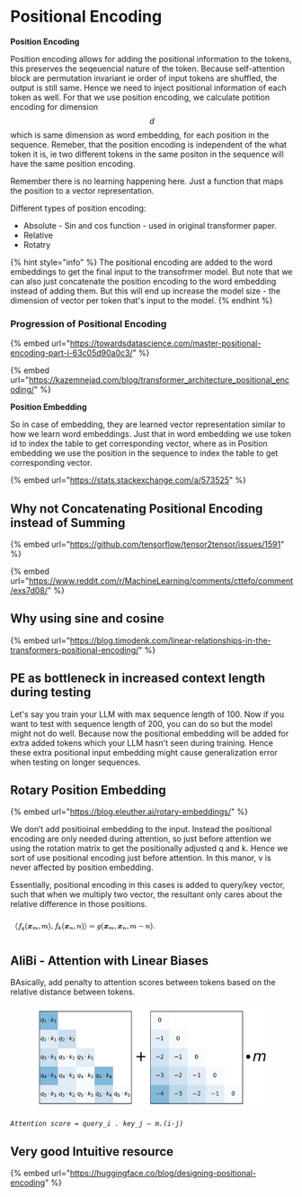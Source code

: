 # Positional Encoding

**Position Encoding**

Position encoding allows for adding the positional information to the tokens, this preserves the seqeuencial nature of the token. Because self-attention block are permutation invariant ie order of input tokens are shuffled, the output is still same. Hence we need to inject positional information of each token as well. For that we use position encoding, we calculate potition encoding  for dimension $$d$$which is same dimension as word embedding, for each position in the sequence. Remeber, that the position encoding is independent of the what token it is, ie two different tokens in the same positon in the sequence will have the same position encoding. &#x20;

Remember there is no learning happening here.  Just a function that maps the position to a vector representation.&#x20;

Different types of position encoding:

* Absolute  - Sin and cos function - used in original transformer paper.&#x20;
* Relative
* Rotatry

{% hint style="info" %}
The positional encoding are added to the word embeddings to get the final input to the transofrmer model. But note that we can also just concatenate the position encoding to the word embedding instead of adding them. But this will end up increase the model size - the dimension of vector per token that's input to the model.  &#x20;
{% endhint %}

### Progression of Positional Encoding

{% embed url="https://towardsdatascience.com/master-positional-encoding-part-i-63c05d90a0c3/" %}

{% embed url="https://kazemnejad.com/blog/transformer_architecture_positional_encoding/" %}

**Position Embedding**

So in case of embedding, they are learned vector representation similar to how we learn word embeddings. Just that in word embedding we use token id to index the table to get corresponding vector, where as in Position embedding we use the position in the sequence to index the table to get corresponding vector.&#x20;

{% embed url="https://stats.stackexchange.com/a/573525" %}

## Why not Concatenating Positional Encoding instead of Summing

{% embed url="https://github.com/tensorflow/tensor2tensor/issues/1591" %}

{% embed url="https://www.reddit.com/r/MachineLearning/comments/cttefo/comment/exs7d08/" %}

## Why using sine and cosine

{% embed url="https://blog.timodenk.com/linear-relationships-in-the-transformers-positional-encoding/" %}

## PE as bottleneck in increased context length during testing

Let's say you train your LLM with max sequence length of 100. Now if you want to test with sequence length of 200, you can do so but the model might not do well. Because now the positional embedding will be added for extra added tokens which your LLM hasn't seen during training. Hence these extra positional input embedding might cause generalization error when testing on longer sequences.

## Rotary Position Embedding

{% embed url="https://blog.eleuther.ai/rotary-embeddings/" %}

We don’t add positioinal embedding to the input. Instead the positional encoding are only needed during attention, so just before attention we using the rotation matrix to get the positionally adjusted q and k. Hence we sort of use positional encoding just before attention. In this manor, v is never affected by position embedding.

Essentially, positional encoding in this cases is added to query/key vector, such that when we multiply two vector, the resultant only cares about the relative difference in those positions.&#x20;

![](../../.gitbook/assets/image.png)&#x20;

## AliBi - Attention with Linear Biases

BAsically, add penalty to attention scores between tokens based on the relative distance between tokens.&#x20;

<figure><img src="../../.gitbook/assets/image (1).png" alt=""><figcaption></figcaption></figure>

_`Attention score = query_i . key_j — m.(i-j)`_

## Very good Intuitive resource

{% embed url="https://huggingface.co/blog/designing-positional-encoding" %}

